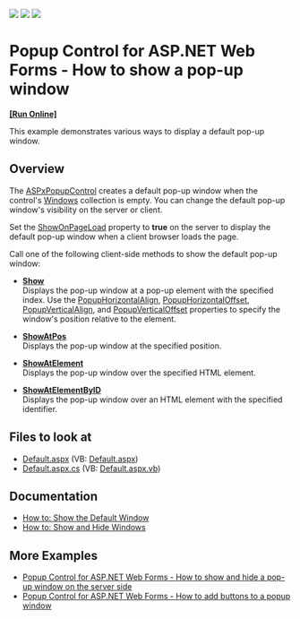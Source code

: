 <!-- default badges list -->
![](https://img.shields.io/endpoint?url=https://codecentral.devexpress.com/api/v1/VersionRange/128565301/21.2.3%2B)
[![](https://img.shields.io/badge/Open_in_DevExpress_Support_Center-FF7200?style=flat-square&logo=DevExpress&logoColor=white)](https://supportcenter.devexpress.com/ticket/details/E55)
[![](https://img.shields.io/badge/📖_How_to_use_DevExpress_Examples-e9f6fc?style=flat-square)](https://docs.devexpress.com/GeneralInformation/403183)
<!-- default badges end -->
# Popup Control for ASP.NET Web Forms - How to show a pop-up window
<!-- run online -->
**[[Run Online]](https://codecentral.devexpress.com/e55/)**
<!-- run online end -->
This example demonstrates various ways to display a default pop-up window.

## Overview

The [ASPxPopupControl](https://docs.devexpress.com/AspNet/DevExpress.Web.ASPxPopupControl) creates a default pop-up window when the control's [Windows](https://docs.devexpress.com/AspNet/DevExpress.Web.ASPxPopupControl.Windows) collection is empty. You can change the default pop-up window's visibility on the server or client.

Set the [ShowOnPageLoad](https://docs.devexpress.com/AspNet/DevExpress.Web.ASPxPopupControlBase.ShowOnPageLoad) property to **true** on the server to display the default pop-up window when a client browser loads the page.

Call one of the following client-side methods to show the default pop-up window:

* **[Show](https://docs.devexpress.com/AspNet/js-ASPxClientPopupControlBase.Show)**  
Displays the pop-up window at a pop-up element with the specified index. Use the [PopupHorizontalAlign](https://docs.devexpress.com/AspNet/DevExpress.Web.ASPxPopupControl.PopupHorizontalAlign), [PopupHorizontalOffset](https://docs.devexpress.com/AspNet/DevExpress.Web.ASPxPopupControl.PopupHorizontalOffset), [PopupVerticalAlign](https://docs.devexpress.com/AspNet/DevExpress.Web.ASPxPopupControl.PopupVerticalAlign), and [PopupVerticalOffset](https://docs.devexpress.com/AspNet/DevExpress.Web.ASPxPopupControl.PopupVerticalOffset) properties to specify the window's position relative to the element.

* **[ShowAtPos](https://docs.devexpress.com/AspNet/js-ASPxClientPopupControlBase.ShowAtPos(x-y))**  
Displays the pop-up window at the specified position.

* **[ShowAtElement](https://docs.devexpress.com/AspNet/js-ASPxClientPopupControlBase.ShowAtElement(htmlElement))**  
Displays the pop-up window over the specified HTML element.

* **[ShowAtElementByID](https://docs.devexpress.com/AspNet/js-ASPxClientPopupControlBase.ShowAtElementByID(id))**  
Displays the pop-up window over an HTML element with the specified identifier.

<!-- default file list -->

## Files to look at

* [Default.aspx](./CS/WebSite/Default.aspx) (VB: [Default.aspx](./VB/WebSite/Default.aspx))
* [Default.aspx.cs](./CS/WebSite/Default.aspx.cs) (VB: [Default.aspx.vb](./VB/WebSite/Default.aspx.vb))

<!-- default file list end -->

## Documentation

- [How to: Show the Default Window](https://docs.devexpress.com/AspNet/115457/components/docking-and-popups/popup-control/popup-windows/default-window)
- [How to: Show and Hide Windows](https://docs.devexpress.com/AspNet/115458/components/docking-and-popups/popup-control/popup-windows/manipulating-windows)

## More Examples

- [Popup Control for ASP.NET Web Forms - How to show and hide a pop-up window on the server side](https://supportcenter.devexpress.com/internal/ticket/details/E499)
- [Popup Control for ASP.NET Web Forms - How to add buttons to a popup window](https://www.devexpress.com/Support/Center/p/E493)
